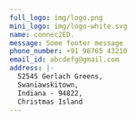```yaml
---
full_logo: img/logo.png
mini_logo: img/logo-white.svg
name: connec2ED.
message: Some footer message
phone_number: +91 98765 43210
email_id: abcdefg@gmail.com
address: |-
  52545 Gerlach Greens, 
  Swaniawskitown, 
  Indiana - 94822, 
  Christmas Island
---
```

